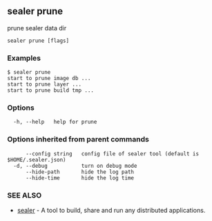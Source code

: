 ## sealer prune

prune sealer data dir

```
sealer prune [flags]
```

### Examples

```
$ sealer prune
start to prune image db ...
start to prune layer ...
start to prune build tmp ...

```

### Options

```
  -h, --help   help for prune
```

### Options inherited from parent commands

```
      --config string   config file of sealer tool (default is $HOME/.sealer.json)
  -d, --debug           turn on debug mode
      --hide-path       hide the log path
      --hide-time       hide the log time
```

### SEE ALSO

* [sealer](sealer.md)	 - A tool to build, share and run any distributed applications.

